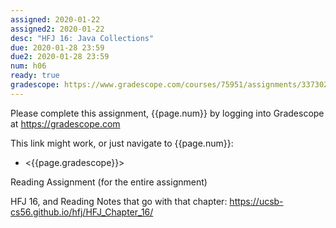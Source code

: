 ```yaml
---
assigned: 2020-01-22
assigned2: 2020-01-22 
desc: "HFJ 16: Java Collections"
due: 2020-01-28 23:59
due2: 2020-01-28 23:59
num: h06
ready: true
gradescope: https://www.gradescope.com/courses/75951/assignments/337302
---
```


Please complete this assignment, {{page.num}} by logging into Gradescope at <https://gradescope.com>

This link might work, or just navigate to {{page.num}}:

* <{{page.gradescope}}>

Reading Assignment (for the entire assignment)

HFJ 16, and Reading Notes that go with that chapter: <https://ucsb-cs56.github.io/hfj/HFJ_Chapter_16/>
